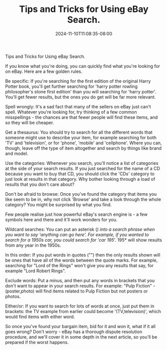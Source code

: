 ﻿---
title: "Tips and Tricks for Using eBay Search."
date: 2024-11-10T11:08:35-08:00
description: "40 ebay articles Tips for Web Success"
featured_image: "/images/40 ebay articles.jpg"
tags: ["40 ebay articles"]
---

Tips and Tricks for Using eBay Search.

If you know what you're doing, you can quickly find what you're looking for on eBay. Here are a few golden rules.

Be specific: If you're searching for the first edition of the original Harry Potter book, you'll get further searching for 'harry potter rowling philosopher's stone first edition' than you will searching for 'harry potter'. You'll get fewer results, but the ones you do get will be far more relevant.

Spell wrongly: It's a sad fact that many of the sellers on eBay just can't spell. Whatever you're looking for, try thinking of a few common misspellings - the chances are that fewer people will find these items, and so they will be cheaper.

Get a thesaurus: You should try to search for all the different words that someone might use to describe your item, for example searching for both 'TV' and 'television', or for 'phone', 'mobile' and 'cellphone'. Where you can, though, leave off the type of item altogether and search by things like brand and model.

Use the categories: Whenever you search, you'll notice a list of categories at the side of your search results. If you just searched for the name of a CD because you want to buy that CD, you should click the 'CDs' category to just look at results in that category. Why bother looking through a load of results that you don't care about?

Don't be afraid to browse: Once you've found the category that items you like seem to be in, why not click 'Browse' and take a look through the whole category? You might be surprised by what you find.

Few people realise just how powerful eBay's search engine is - a few symbols here and there and it'll work wonders for you. 

Wildcard searches: You can put an asterisk (*) into a search phrase when you want to say 'anything can go here'. For example, if you wanted to search for a 1950s car, you could search for 'car 195*'. 195* will show results from any year in the 1950s.

In this order: If you put words in quotes ("") then the only results shown will be ones that have all of the words between the quote marks. For example, searching for "Lord of the Rings" won't give you any results that say, for example "Lord Robert Rings".

Exclude words: Put a minus, and then put any words in brackets that you don't want to appear in your search results. For example: "Pulp Fiction" -(poster,photo) will find items related to Pulp Fiction but not posters or photos.

Either/or: If you want to search for lots of words at once, just put them in brackets: the TV example from earlier could become '(TV,television)', which would find items with either word.

So once you've found your bargain item, bid for it and won it, what if it all goes wrong? Don't worry - eBay has a thorough dispute resolution procedure, and we'll cover it in some depth in the next article, so you'll be prepared if the worst happens.



